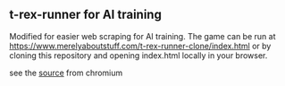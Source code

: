 ## t-rex-runner for AI training

Modified for easier web scraping for AI training. The game can be run at https://www.merelyaboutstuff.com/t-rex-runner-clone/index.html or by cloning this repository and opening index.html locally in your browser.

see the [source](https://cs.chromium.org/chromium/src/components/neterror/resources/offline.js?q=t-rex+package:%5Echromium$&dr=C&l=7) from chromium





